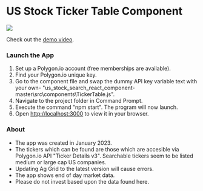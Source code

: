 # US Stock Ticker Table Component

<img src="https://images.squarespace-cdn.com/content/v1/587b630aebbd1ab22efeeb6b/36d1d033-d1aa-457c-9739-f7f9dec19cba/US+Stock+Ticker+React.png"/>

Check out the [demo video](https://youtu.be/gxqtHJN4tUc).

### Launch the App

1) Set up a Polygon.io account (free memberships are available).
2) Find your Polygon.io unique key.
3) Go to the component file and swap the dummy API key variable text with your own- "us_stock_search_react_component-master\src\components\TickerTable.js".
4) Navigate to the project folder in Command Prompt.
5) Execute the command "npm start". The program will now launch. 
6) Open [http://localhost:3000](http://localhost:3000) to view it in your browser.

### About

- The app was created in January 2023.
- The tickers which can be found are those which are accesible via Polygon.io API "Ticker Details v3". Searchable tickers seem to be listed medium or large cap US companies.
- Updating Ag Grid to the latest version will cause errors. 
- The app shows end of day market data.
- Please do not invest based upon the data found here.
